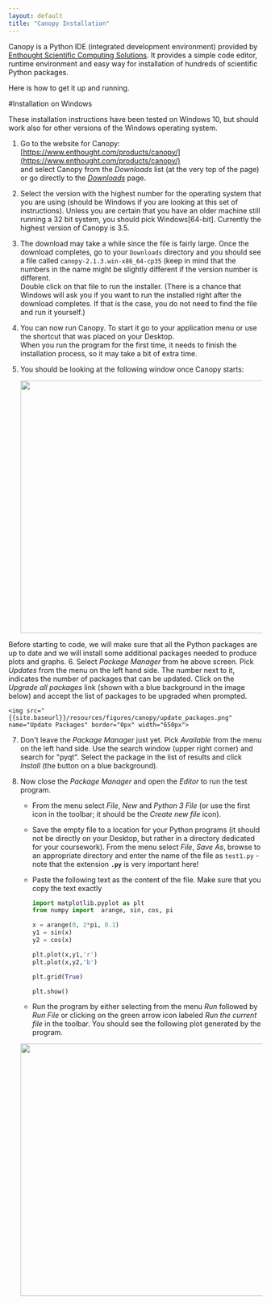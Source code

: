 ```yaml
---
layout: default 
title: "Canopy Installation"
---
```


Canopy is a Python IDE (integrated development environment) provided by 
[Enthought Scientific Computing Solutions](https://www.enthought.com/). 
It provides a simple code editor, runtime environment and easy way for 
installation of hundreds of scientific Python packages. 

Here is how to get it up and running. 

#Installation on Windows 

These installation instructions have been tested on Windows 10, but should work
also for other versions of the Windows operating system.

1. Go to the website for Canopy: [https://www.enthought.com/products/canopy/](https://www.enthought.com/products/canopy/)  
and select Canopy from the *Downloads* list (at the very top of the page) or go 
directly to the [*Downloads*](https://store.enthought.com/downloads/) page.

2. Select the version with the highest number for the operating system that you are
using (should be Windows if you are looking at this set of instructions). 
Unless you are certain that you have an older machine still running a 32 bit 
system, you should pick Windows[64-bit]. Currently the highest version of Canopy is 3.5. 

3. The download may take a while since the file is fairly large. Once the download 
completes, go to your `Downloads` directory and you should see a file called `canopy-2.1.3.win-x86_64-cp35`
(keep in mind that the numbers in the name might be slightly different if the version
number is different. <br>
Double click on that file to run the installer. (There is a chance that Windows will ask you 
if you want to run the installed right after the download completes. If that is the case, you do not
need to find the file and run it yourself.)

4. You can now run Canopy. To start it go to your application menu or use the 
shortcut that was placed on your Desktop. <br> 
When you run the program for the first time, it needs to finish the installation process, so it
may take a bit of extra time. 

5. You should be looking at the following window once Canopy starts:

    <img src="{{site.baseurl}}/resources/figures/canopy/initial_screen.png" name="Initil Screen" border="0px" width="500px"> 
    
Before starting to code, we will make sure that all the Python packages are up to date
and we will install some additional packages needed to produce plots and graphs. 
6. Select *Package Manager* from he above screen. Pick *Updates* from the menu on the 
left hand side. The number next to it, indicates the number of packages that can be updated.
Click on the *Upgrade all packages* link (shown with a blue background in the image below)
and accept the list of packages to be upgraded when prompted. 

    <img src="{{site.baseurl}}/resources/figures/canopy/update_packages.png" name="Update Packages" border="0px" width="650px"> 
7. Don't leave the *Package Manager* just yet. Pick *Available* from the menu on the left hand side. Use the search window (upper right corner) and search for "pyqt". Select
the package in the list of results and click *Install* (the button on a  blue background). 
8. Now close the *Package Manager* and open the *Editor* to run the test program. 
    - From the menu select *File*, *New* and *Python 3 File* (or use the first icon in the toolbar; it should be the *Create new file* icon). 
    - Save the empty file to a location for your Python programs (it should not be directly on your Desktop, but rather in a directory dedicated for your coursework). 
    From the menu select *File*, *Save As*, browse to an appropriate directory and enter the 
    name of the file as `test1.py` - note that the extension **`.py`** is very important here!
    - Paste the following text as the content of the file. Make sure that you copy the text
    exactly
        ```python
        import matplotlib.pyplot as plt
        from numpy import  arange, sin, cos, pi

        x = arange(0, 2*pi, 0.1)
        y1 = sin(x)
        y2 = cos(x)

        plt.plot(x,y1,'r')
        plt.plot(x,y2,'b')

        plt.grid(True)

        plt.show() 
        ```

    - Run the program by either selecting from the menu *Run* followed by *Run File* or 
    clicking on the green arrow icon labeled *Run the current file* in the toolbar. 
    You should see the following plot generated by the program. 
    
    <img src="{{site.baseurl}}/resources/figures/canopy/plot.png" name="Test program plot" border="0px" width="500px">  

    





